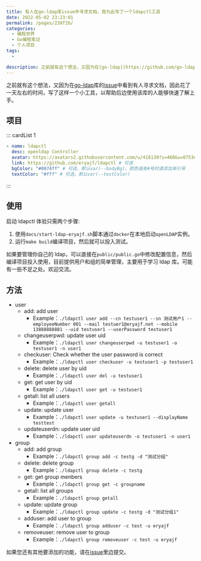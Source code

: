 ```yaml
---
title: 有人在go-ldap库issue中寻求文档，我为此写了一个ldapctl工具
date: 2022-05-02 23:23:01
permalink: /pages/238f2b/
categories:
  - 编程世界
  - Go编程笔记
  - 个人项目
tags:
  -

description: 之前就有这个想法，又因为在[go-ldap](https://github.com/go-ldap/ldap)库的[issue](https://github.com/go-ldap/ldap/issues/200)中看到有人寻求文档，因此花了一天左右的时间，写了这样一个小工具，以帮助后边使用该库的人能够快速了解上手。
---
```


之前就有这个想法，又因为在[go-ldap](https://github.com/go-ldap/ldap)库的[issue](https://github.com/go-ldap/ldap/issues/200)中看到有人寻求文档，因此花了一天左右的时间，写了这样一个小工具，以帮助后边使用该库的人能够快速了解上手。

## 项目

::: cardList 1

```yaml
- name: ldapctl
  desc: openldap Controller
  avatar: https://avatars2.githubusercontent.com/u/416130?s=460&u=8753e86600e300a9811cdc539aa158deec2e2724&v=4 # 可选
  link: https://github.com/eryajf/ldapctl # 可选
  bgColor: "#0074ff" # 可选，默认var(--bodyBg)。颜色值有#号时请添加单引号
  textColor: "#fff" # 可选，默认var(--textColor)
```

:::

## 使用

启动 ldapctl 体验只需两个步骤:

1. 使用`docs/start-ldap-eryajf.sh`脚本通过`docker`在本地启动`openLDAP`实例。
2. 运行`make build`编译项目，然后就可以投入测试。

如果要管理你自己的 ldap，可以直接在`public/public.go`中修改配置信息，然后编译项目投入使用，目前提供用户和组的简单管理，主要用于学习 ldap 库。可能有一些不足之处。欢迎交流。

## 方法

- user
  - add: add user
    - Example：`./ldapctl user add --cn testuser1 --sn 测试用户1 --employeeNumber 001 --mail testuer1@eryajf.net --mobile 13888888881 --uid testuser1 --userPassword testuser1`
  - changeuserpwd: update user uid
    - Example：`./ldapctl user changeuserpwd -u testuser1 -o testuser1 -n user1`
  - checkuser: Check whether the user password is correct
    - Example：`./ldapctl user checkuser -u testuser1 -p testuser1`
  - delete: delete user by uid
    - Example：`./ldapctl user del -u testuser1`
  - get: get user by uid
    - Example：`./ldapctl user get -u testuser1`
  - getall: list all users
    - Example：`./ldapctl user getall`
  - update: update user
    - Example：`./ldapctl user update -u testuser1 --displayName testtest`
  - updateuserdn: update user uid
    - Example：`./ldapctl user updateuserdn -o testuser1 -n user1`
- group
  - add: add group
    - Example：`./ldapctl group add -c testg -d "测试分组"`
  - delete: delete group
    - Example：`./ldapctl group delete -c testg`
  - get: get group menbers
    - Example：`./ldapctl group get -c groupname`
  - getall: list all groups
    - Example：`./ldapctl group getall`
  - update: update group
    - Example：`./ldapctl group update -c testg -d "测试分组1"`
  - adduser: add user to group
    - Example：`./ldapctl group adduser -c test -u eryajf`
  - removeuser: remove user to group
    - Example：`./ldapctl group removeuser -c test -u eryajf`

如果您还有其他要添加的功能，请在[issue](https://github.com/eryajf/ldapctl/issues)里边提交。
